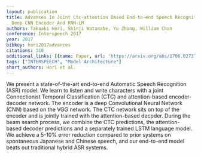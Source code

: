 ```yaml
---
layout: publication
title: Advances In Joint Ctc-attention Based End-to-end Speech Recognition With A
  Deep CNN Encoder And RNN-LM
authors: Takaaki Hori, Shinji Watanabe, Yu Zhang, William Chan
conference: Interspeech 2017
year: 2017
bibkey: hori2017advances
citations: 318
additional_links: [{name: Paper, url: 'https://arxiv.org/abs/1706.02737'}]
tags: ["INTERSPEECH", "Model Architecture"]
short_authors: Hori et al.
---
```

We present a state-of-the-art end-to-end Automatic Speech Recognition (ASR)
model. We learn to listen and write characters with a joint Connectionist
Temporal Classification (CTC) and attention-based encoder-decoder network. The
encoder is a deep Convolutional Neural Network (CNN) based on the VGG network.
The CTC network sits on top of the encoder and is jointly trained with the
attention-based decoder. During the beam search process, we combine the CTC
predictions, the attention-based decoder predictions and a separately trained
LSTM language model. We achieve a 5-10% error reduction compared to prior
systems on spontaneous Japanese and Chinese speech, and our end-to-end model
beats out traditional hybrid ASR systems.
